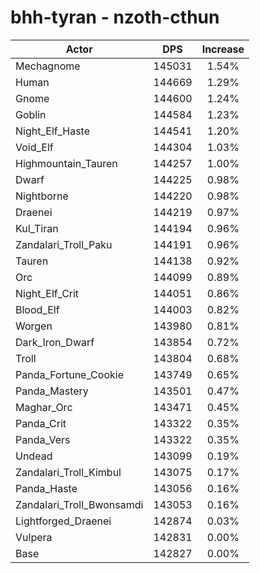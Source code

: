 # bhh-tyran - nzoth-cthun
| Actor | DPS | Increase |
|---|:---:|:---:|
|Mechagnome|145031|1.54%|
|Human|144669|1.29%|
|Gnome|144600|1.24%|
|Goblin|144584|1.23%|
|Night_Elf_Haste|144541|1.20%|
|Void_Elf|144304|1.03%|
|Highmountain_Tauren|144257|1.00%|
|Dwarf|144225|0.98%|
|Nightborne|144220|0.98%|
|Draenei|144219|0.97%|
|Kul_Tiran|144194|0.96%|
|Zandalari_Troll_Paku|144191|0.96%|
|Tauren|144138|0.92%|
|Orc|144099|0.89%|
|Night_Elf_Crit|144051|0.86%|
|Blood_Elf|144003|0.82%|
|Worgen|143980|0.81%|
|Dark_Iron_Dwarf|143854|0.72%|
|Troll|143804|0.68%|
|Panda_Fortune_Cookie|143749|0.65%|
|Panda_Mastery|143501|0.47%|
|Maghar_Orc|143471|0.45%|
|Panda_Crit|143322|0.35%|
|Panda_Vers|143322|0.35%|
|Undead|143099|0.19%|
|Zandalari_Troll_Kimbul|143075|0.17%|
|Panda_Haste|143056|0.16%|
|Zandalari_Troll_Bwonsamdi|143053|0.16%|
|Lightforged_Draenei|142874|0.03%|
|Vulpera|142831|0.00%|
|Base|142827|0.00%|
